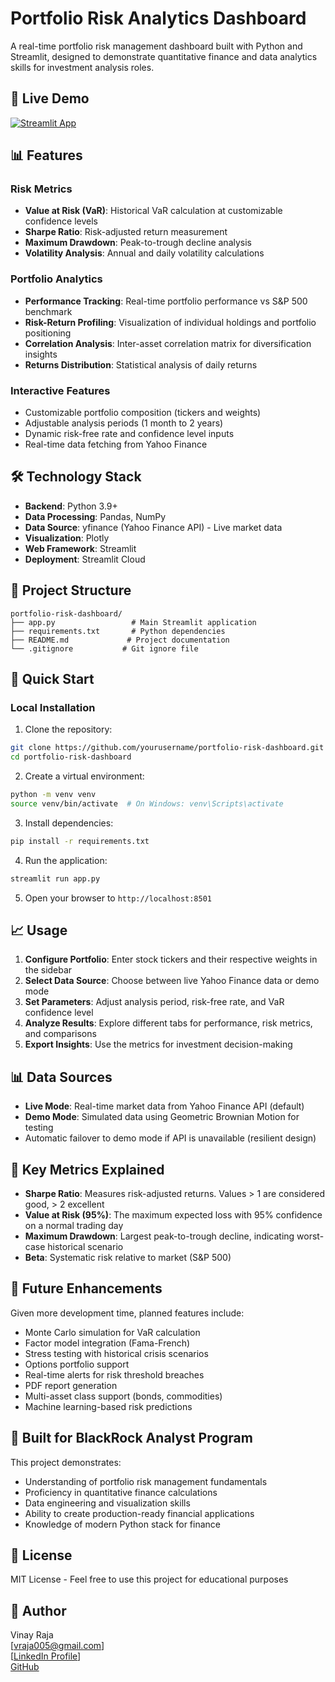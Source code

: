 # Portfolio Risk Analytics Dashboard

A real-time portfolio risk management dashboard built with Python and Streamlit, designed to demonstrate quantitative finance and data analytics skills for investment analysis roles.

## 🚀 Live Demo

[![Streamlit App](https://static.streamlit.io/badges/streamlit_badge_black_white.svg)](https://portfolio-risk-dashboard-w7fsqsbyfp8rwtqrtdfaw2.streamlit.app)

## 📊 Features

### Risk Metrics
- **Value at Risk (VaR)**: Historical VaR calculation at customizable confidence levels
- **Sharpe Ratio**: Risk-adjusted return measurement
- **Maximum Drawdown**: Peak-to-trough decline analysis
- **Volatility Analysis**: Annual and daily volatility calculations

### Portfolio Analytics
- **Performance Tracking**: Real-time portfolio performance vs S&P 500 benchmark
- **Risk-Return Profiling**: Visualization of individual holdings and portfolio positioning
- **Correlation Analysis**: Inter-asset correlation matrix for diversification insights
- **Returns Distribution**: Statistical analysis of daily returns

### Interactive Features
- Customizable portfolio composition (tickers and weights)
- Adjustable analysis periods (1 month to 2 years)
- Dynamic risk-free rate and confidence level inputs
- Real-time data fetching from Yahoo Finance

## 🛠️ Technology Stack

- **Backend**: Python 3.9+
- **Data Processing**: Pandas, NumPy
- **Data Source**: yfinance (Yahoo Finance API) - Live market data
- **Visualization**: Plotly
- **Web Framework**: Streamlit
- **Deployment**: Streamlit Cloud

## 📁 Project Structure

```
portfolio-risk-dashboard/
├── app.py                 # Main Streamlit application
├── requirements.txt       # Python dependencies
├── README.md             # Project documentation
└── .gitignore           # Git ignore file
```

## 🚀 Quick Start

### Local Installation

1. Clone the repository:
```bash
git clone https://github.com/yourusername/portfolio-risk-dashboard.git
cd portfolio-risk-dashboard
```

2. Create a virtual environment:
```bash
python -m venv venv
source venv/bin/activate  # On Windows: venv\Scripts\activate
```

3. Install dependencies:
```bash
pip install -r requirements.txt
```

4. Run the application:
```bash
streamlit run app.py
```

5. Open your browser to `http://localhost:8501`

## 📈 Usage

1. **Configure Portfolio**: Enter stock tickers and their respective weights in the sidebar
2. **Select Data Source**: Choose between live Yahoo Finance data or demo mode
3. **Set Parameters**: Adjust analysis period, risk-free rate, and VaR confidence level
4. **Analyze Results**: Explore different tabs for performance, risk metrics, and comparisons
5. **Export Insights**: Use the metrics for investment decision-making

## 📊 Data Sources

- **Live Mode**: Real-time market data from Yahoo Finance API (default)
- **Demo Mode**: Simulated data using Geometric Brownian Motion for testing
- Automatic failover to demo mode if API is unavailable (resilient design)

## 🎯 Key Metrics Explained

- **Sharpe Ratio**: Measures risk-adjusted returns. Values > 1 are considered good, > 2 excellent
- **Value at Risk (95%)**: The maximum expected loss with 95% confidence on a normal trading day
- **Maximum Drawdown**: Largest peak-to-trough decline, indicating worst-case historical scenario
- **Beta**: Systematic risk relative to market (S&P 500)

## 🔄 Future Enhancements

Given more development time, planned features include:
- Monte Carlo simulation for VaR calculation
- Factor model integration (Fama-French)
- Stress testing with historical crisis scenarios
- Options portfolio support
- Real-time alerts for risk threshold breaches
- PDF report generation
- Multi-asset class support (bonds, commodities)
- Machine learning-based risk predictions

## 🏢 Built for BlackRock Analyst Program

This project demonstrates:
- Understanding of portfolio risk management fundamentals
- Proficiency in quantitative finance calculations
- Data engineering and visualization skills
- Ability to create production-ready financial applications
- Knowledge of modern Python stack for finance

## 📝 License

MIT License - Feel free to use this project for educational purposes

## 👤 Author

Vinay Raja  
[vraja005@gmail.com]  
[[LinkedIn Profile](https://www.linkedin.com/in/vinay-raja-5aaa0b24b/)]  
[GitHub](https://github.com/vraja05)
